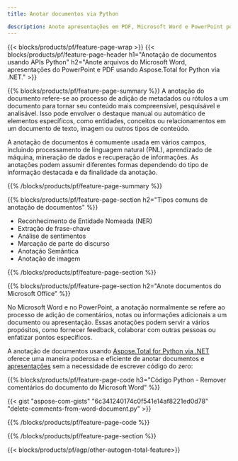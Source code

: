 ```yaml
---
title: Anotar documentos via Python 

description: Anote apresentações em PDF, Microsoft Word e PowerPoint por meio de seu aplicativo Python. Limpe anotações com facilidade.
---
```


{{< blocks/products/pf/feature-page-wrap >}}
{{< blocks/products/pf/feature-page-header h1="Anotação de documentos usando APIs Python" h2="Anote arquivos do Microsoft Word, apresentações do PowerPoint e PDF usando Aspose.Total for Python via .NET." >}}

{{% blocks/products/pf/feature-page-summary %}}
A anotação do documento refere-se ao processo de adição de metadados ou rótulos a um documento para tornar seu conteúdo mais compreensível, pesquisável e analisável. Isso pode envolver o destaque manual ou automático de elementos específicos, como entidades, conceitos ou relacionamentos em um documento de texto, imagem ou outros tipos de conteúdo.<br />

A anotação de documentos é comumente usada em vários campos, incluindo processamento de linguagem natural (PNL), aprendizado de máquina, mineração de dados e recuperação de informações. As anotações podem assumir diferentes formas dependendo do tipo de informação destacada e da finalidade da anotação.

{{% /blocks/products/pf/feature-page-summary  %}}

{{% blocks/products/pf/feature-page-section  h2="Tipos comuns de anotação de documentos" %}}

- Reconhecimento de Entidade Nomeada (NER)
- Extração de frase-chave
- Análise de sentimentos
- Marcação de parte do discurso
- Anotação Semântica
- Anotação de imagem

{{% /blocks/products/pf/feature-page-section %}}

{{% blocks/products/pf/feature-page-section  h2="Anote documentos do Microsoft Office" %}}


No Microsoft Word e no PowerPoint, a anotação normalmente se refere ao processo de adição de comentários, notas ou informações adicionais a um documento ou apresentação. Essas anotações podem servir a vários propósitos, como fornecer feedback, colaborar com outras pessoas ou enfatizar pontos específicos.   <br />

A anotação de documentos usando [Aspose.Total for Python via .NET](https://products.aspose.com/total/python-net/) oferece uma maneira poderosa e eficiente de anotar documentos e [apresentações](https://products.aspose.com/total/pt/python-net/annotate/powerpoint/) sem a necessidade de escrever código do zero:<br />

{{% blocks/products/pf/feature-page-code h3="Código Python - Remover comentários do documento do Microsoft Word" %}}

{{< gist "aspose-com-gists" "6c341240174c0f541e14af8221ed0d78" "delete-comments-from-word-document.py" >}}

{{% /blocks/products/pf/feature-page-code  %}}

{{% /blocks/products/pf/feature-page-section %}}

{{< blocks/products/pf/agp/other-autogen-total-feature>}}